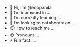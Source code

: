 - 👋 Hi, I’m @eoopanda
- 👀 I’m interested in ...
- 🌱 I’m currently learning ...
- 💞️ I’m looking to collaborate on ...
- 📫 How to reach me ...
- 😄 Pronouns: ...
- ⚡ Fun fact: ...

<!---
eoopanda/eoopanda is a ✨ special ✨ repository because its `README.md` (this file) appears on your GitHub profile.
You can click the Preview link to take a look at your changes.
--->
